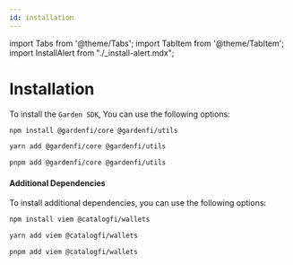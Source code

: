 ```yaml
---
id: installation
---
```


import Tabs from '@theme/Tabs';
import TabItem from '@theme/TabItem';
import InstallAlert from "./\_install-alert.mdx";

# Installation

<InstallAlert/>

To install the `Garden SDK`, You can use the following options:
<Tabs>  

<TabItem value="npm" label="npm">  

```bash
npm install @gardenfi/core @gardenfi/utils
```  

</TabItem>  

<TabItem value="yarn" label="yarn">  

```bash
yarn add @gardenfi/core @gardenfi/utils
```  

</TabItem>  

<TabItem value="pnpm" label="pnpm">  

```bash
pnpm add @gardenfi/core @gardenfi/utils
```  

</TabItem>  

</Tabs>  

#### Additional Dependencies

To install additional dependencies, you can use the following options:
<Tabs>  

<TabItem value="npm" label="npm">  

```bash
npm install viem @catalogfi/wallets
```  

</TabItem>  

<TabItem value="yarn" label="yarn">  

```bash
yarn add viem @catalogfi/wallets
```  

</TabItem>  

<TabItem value="pnpm" label="pnpm">  

```bash
pnpm add viem @catalogfi/wallets
```  

</TabItem>  

</Tabs>  
